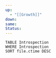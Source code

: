 ```yaml
---
up:
  - "[[Growth]]"
down: 
same: 
Status:
---
```

```dataview
TABLE Introspection
WHERE Introspection
SORT file.ctime DESC
```
